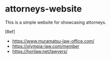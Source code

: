 # attorneys-website

This is a simple website for showcasing attorneys.

[Ref]

- https://www.muramatsu-law-office.com/
- https://olympia-law.com/member
- https://horilaw.net/lawyers/
